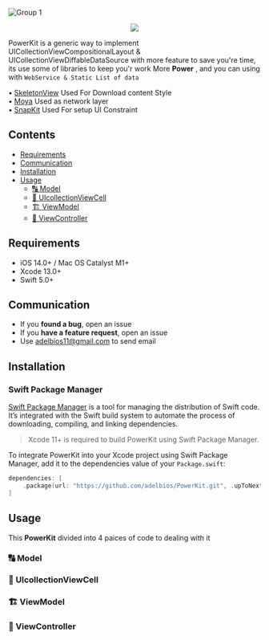 
![Group 1](https://user-images.githubusercontent.com/16545509/197299955-08663f6c-ca9b-49ea-bcf2-20a2a12a1bef.png)

<p align="center">
    <a href="https://swift.org/package-manager/"><img src="https://img.shields.io/badge/SPM-supported-Green.svg?style=flat"></a>
</p>

PowerKit is a generic way to implement UICollectionViewCompositionalLayout & UICollectionViewDiffableDataSource with more feature to save you're time, its use some of libraries to keep you'r work More **Power** , and you can using with ```WebService & Static List of data```

<p>
  • <a href="https://github.com/Juanpe/SkeletonView">SkeletonView</a> Used For Download content Style <br>
  • <a href="https://github.com/Moya/Moya">Moya</a> Used as network layer <br>
  • <a href="https://github.com/SnapKit/SnapKit">SnapKit</a> Used For setup UI Constraint <br>
</p>

## Contents

- [Requirements](#requirements)
- [Communication](#communication)
- [Installation](#installation)
- [Usage](#usage)
    - [🔠 Model](#-Model) 
    - [🎨 UIcollectionViewCell](#-UIcollectionViewCell) 
    - [🏗 ViewModel](#-ViewModel)
    - [🏢 ViewController](#-ViewController)

## Requirements

- iOS 14.0+ / Mac OS Catalyst M1+ 
- Xcode 13.0+
- Swift 5.0+

## Communication

- If you **found a bug**, open an issue
- If you **have a feature request**, open an issue
- Use adelbios11@gmail.com to send email

## Installation

### Swift Package Manager

[Swift Package Manager](https://swift.org/package-manager/) is a tool for managing the distribution of Swift code. It’s integrated with the Swift build system to automate the process of downloading, compiling, and linking dependencies.

> Xcode 11+ is required to build PowerKit using Swift Package Manager.

To integrate PowerKit into your Xcode project using Swift Package Manager, add it to the dependencies value of your `Package.swift`:

```swift
dependencies: [
    .package(url: "https://github.com/adelbios/PowerKit.git", .upToNextMajor(from: "1.0.0"))
]
```

## Usage

This **PowerKit** divided into 4 paices of code to dealing with it 

### 🔠 Model


### 🎨 UIcollectionViewCell



### 🏗 ViewModel



### 🏢 ViewController





